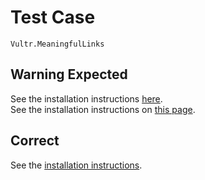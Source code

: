 # Test Case

    Vultr.MeaningfulLinks

## Warning Expected

See the installation instructions [here](https://example.com).  
See the installation instructions on [this page](https://example.com).  

## Correct

See the [installation instructions](https://example.com).
